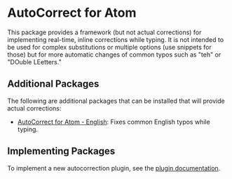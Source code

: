 # AutoCorrect for Atom

This package provides a framework (but not actual corrections) for implementing real-time, inline corrections while typing. It is not intended to be used for complex substitutions or multiple options (use snippets for those) but for more automatic changes of common typos such as "teh" or "DOuble LEetters."

## Additional Packages

The following are additional packages that can be installed that will provide actual corrections:

* [AutoCorrect for Atom - English](https://github.com/dmoonfire/atom-autocorrect-en): Fixes common English typos while typing.

## Implementing Packages

To implement a new autocorrection plugin, see the [plugin documentation](docs/plugin.md).
